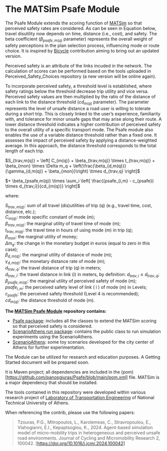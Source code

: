 # The MATSim Psafe Module

The Psafe Module extends the scoring function of [MATSim](https://github.com/matsim-org) so that perceived safety rates are considered. As can be seen in Equation below, travel disutility now depends on time, distance (i.e., cost), and safety. The beta coefficient ($\beta_{psafe,m(q)}$ parameter) represents the overall weight of safety perceptions in the plan selection process, influencing mode or route choice. It is inspired by [Bicycle](https://github.com/matsim-org/matsim-libs/tree/master/contribs/bicycle) contribution aiming to bring out an updated version. 

Perceived safety is an attribute of the links incuded in the network. The calculation of scores can be performed based on the tools uploaded in Perceived_Safety_Choices repository (a new version will be online again).

To incorporate perceived safety, a threshold level is established, where safety ratings below the threshold decrease trip utility and vice versa. Perceived safety values are then multiplied by the ratio of the distance of each link to the distance threshold (${cd}_{m\left(q\right)}$ parameter). The parameter represents the level of unsafe distance a road user is willing to tolerate during a short trip. This is closely linked to the user’s experience, familiarity with, and tolerance for minor unsafe gaps that may arise along their route. A lower distance threshold indicates a higher contribution of perceived safety to the overall utility of a specific transport mode. The Psafe module also enables the use of a variable distance threshold rather than a fixed one. It assesses the impact of perceived safety by applying a distance-weighted average. In this approach, the distance threshold corresponds to the total length of each trip.

$S_{trav,m(q)} = \left[ C_{m(q)} + \beta_{trav,m(q)} \times t_{trav,m(q)} + \beta_{mon} \times \Delta m_q + \left(\frac{\beta_{d,m(q)}}{\gamma_{d,m(q)} + \beta_{mon}}\right) \times d_{trav,q} \right]$

$+ \beta_{psafe,m(q)} \times \sum_i \left[ \frac{(psafe_{i,m} - c_{psafe}) \times d_{trav,i}}{cd_{m(q)}} \right]$

where:

$S_{trav,m(q)}$: sum of all travel (dis)utilities of trip \(q) (e.g., travel time, cost, distance, etc.);  
$C_{m(q)}$: mode specific constant of mode \(m);  
$\beta_{trav,m(q)}$: the marginal utility of travel time of mode \(m);  
$t_{trav,m(q)}$: the travel time in hours of using mode \(m) in trip \(q);  
$\beta_{mon}$: the marginal utility of money;  
$\Delta m_q$: the change in the monetary budget in euros (equal to zero in this case);  
$\beta_{d,m(q)}$: the marginal utility of distance of mode \(m);  
$\gamma_{d,m(q)}$: the monetary distance rate of mode \(m);  
$d_{trav,q}$: the travel distance of trip \(q) in meters;  
$d_{trav,i}$: the travel distance in link \(i) in meters, by definition: $d_{trav,i} \le d_{trav,q}$;  
$\beta_{psafe,m(q)}$: the marginal utility of perceived safety of mode (m);  
$psafe_{i,m}$: the perceived safety level of link \( i \) of mode \(m) in Levels;  
$c_{psafe}$: the perceived safety threshold (Level 4 is recommended);  
$cd_{m(q)}$: the distance threshold of mode \(m).

**The [MATSim Psafe Module](https://github.com/panogjuras/Psafe) repository contains:**
- [Psafe package](https://github.com/panogjuras/Psafe/src/main/java/org/matsim/contrib/Psafe): includes all the classes to extend the MATSim scoring so that perceived safety is considered.
- [ScenarioAthens run package](https://github.com/panogjuras/Psafe/src/main/java/org/matsim/contrib/scenarioAthens/run): contains the public class to run simulation experiments using the ScenarioAthens.
- [ScenarioAthens](https://github.com/panogjuras/Psafe/resources/bicycle_example): some toy scenarios developed for the city center of Athens for further experimentation.

The Module can be utilized for research and education purposes. A Getting Started document will be prepared soon.

It is Maven project; all dependencies are included in the (pom)[https://github.com/panosgjuras/Psafe/blob/main/pom.xml] file. MATSim is a major dependency that should be installed.

The tools contained in this repository were developed within various research project of [Laboratory of Transportation Engineering](http://lte.survey.ntua.gr/main/en/) of National Technical University of Athens.

When referencing the contrib, please use the following papers:
> Tzouras, P.G., Mitropoulos, L., Karolemeas, C., Stravropoulou, E., Vlahogianni, E.I., Kepaptsoglou, K., 2024. Agent-based simulation model of micro-mobility trips in heterogeneous and perceived unsafe road environments. Journal of Cycling and Micromobility Research 2, 100042. [https://doi.org/10.1016/j.jcmr.2024.100042]

